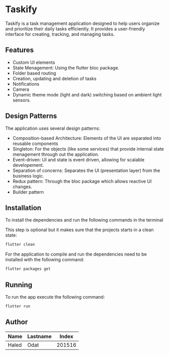 # Taskify

Taskify is a task management application designed to help users organize and prioritize
their daily tasks efficiently. It provides a user-friendly interface for creating,
tracking, and managing tasks.

## Features

- Custom UI elements
- State Menagement: Using the flutter bloc package.
- Folder based routing
- Creation, updating and deletion of tasks
- Notifications
- Camera
- Dynamic theme mode (light and dark) switching based on ambient light sensors.

## Design Patterns

The application uses several design patterns:

- Composition-based Architecture: Elements of the UI are separated into reusable components
- Singleton: For the objects (like some services) that provide internal state menagement through out the application.
- Event-driven: UI and state is event driven, allowing for scalable developement.
- Separation of concerns: Separates the UI (presentation layer) from the business logic.
- Redux pattern: Through the bloc package which allows reactive UI changes.
- Builder pattern

## Installation

To install the dependencies and run the following commands in the terminal

This step is optional but it makes sure that the projects starts in a clean state:

```bash
flutter clean
```

For the application to compile and run the dependencies need to be installed with the following command:

```bash
flutter packages get
```

## Running

To run the app execute the following command:

```bash
flutter run
```

## Author

| Name  | Lastname | Index  |
|-------|----------|--------|
| Haled | Odat     | 201516 |
